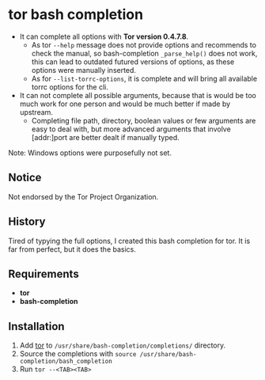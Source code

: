 # tor bash completion

- It can complete all options with **Tor version 0.4.7.8**.
  - As tor `--help` message does not provide options and recommends to check the manual, so bash-completion `_parse_help()` does not work, this can lead to outdated futured versions of options, as these options were manually inserted.
  - As for `--list-torrc-options`, it is complete and will bring all available torrc options for the cli.
- It can not complete all possible arguments, because that is would be too much work for one person and would be much better if made by upstream.
  - Completing file path, directory, boolean values or few arguments are easy to deal with, but more advanced arguments that involve [addr:]port are better dealt if manually typed.

Note: Windows options were purposefully not set.

## Notice

Not endorsed by the Tor Project Organization.


## History

Tired of typying the full options, I created this bash completion for tor.
It is far from perfect, but it does the basics.


## Requirements

- **tor**
- **bash-completion**


## Installation

1. Add [tor](./tor) to `/usr/share/bash-completion/completions/` directory.
2. Source the completions with `source /usr/share/bash-completion/bash_completion`
3. Run `tor --<TAB><TAB>`
